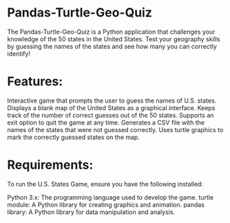 # Pandas-Turtle-Geo-Quiz

The Pandas-Turtle-Geo-Quiz is a Python application that challenges your knowledge of the 50 states in the United States. Test your geography skills by guessing the names of the states and see how many you can correctly identify!

# Features:

Interactive game that prompts the user to guess the names of U.S. states.
Displays a blank map of the United States as a graphical interface.
Keeps track of the number of correct guesses out of the 50 states.
Supports an exit option to quit the game at any time.
Generates a CSV file with the names of the states that were not guessed correctly.
Uses turtle graphics to mark the correctly guessed states on the map.

# Requirements:

To run the U.S. States Game, ensure you have the following installed:

Python 3.x: The programming language used to develop the game.
turtle module: A Python library for creating graphics and animation.
pandas library: A Python library for data manipulation and analysis.
